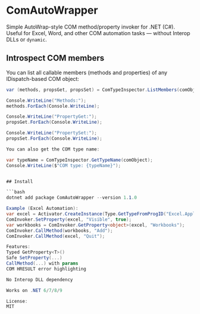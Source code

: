 # ComAutoWrapper

Simple AutoWrap-style COM method/property invoker for .NET (C#).  
Useful for Excel, Word, and other COM automation tasks — without Interop DLLs or `dynamic`.

## Introspect COM members

You can list all callable members (methods and properties) of any IDispatch-based COM object:

```csharp
var (methods, propsGet, propsSet) = ComTypeInspector.ListMembers(comObject);

Console.WriteLine("Methods:");
methods.ForEach(Console.WriteLine);

Console.WriteLine("PropertyGet:");
propsGet.ForEach(Console.WriteLine);

Console.WriteLine("PropertySet:");
propsSet.ForEach(Console.WriteLine);

You can also get the COM type name:

var typeName = ComTypeInspector.GetTypeName(comObject);
Console.WriteLine($"COM type: {typeName}");


## Install

```bash
dotnet add package ComAutoWrapper --version 1.1.0

Example (Excel Automation):
var excel = Activator.CreateInstance(Type.GetTypeFromProgID("Excel.Application")!);
ComInvoker.SetProperty(excel, "Visible", true);
var workbooks = ComInvoker.GetProperty<object>(excel, "Workbooks");
ComInvoker.CallMethod(workbooks, "Add");
ComInvoker.CallMethod(excel, "Quit");

Features:
Typed GetProperty<T>()
Safe SetProperty(...)
CallMethod(...) with params
COM HRESULT error highlighting

No Interop DLL dependency

Works on .NET 6/7/8/9

License:
MIT